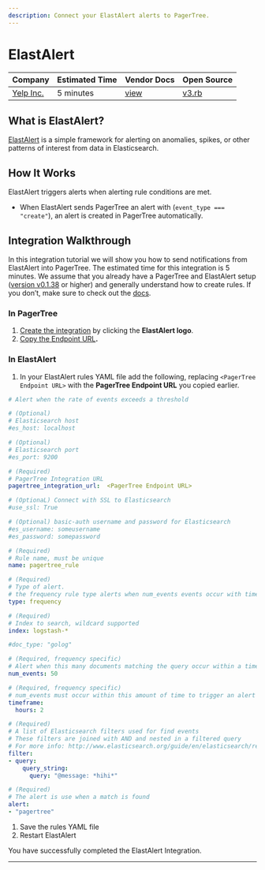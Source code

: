 ```yaml
---
description: Connect your ElastAlert alerts to PagerTree.
---
```


# ElastAlert

| Company                            | Estimated Time | Vendor Docs                                          | Open Source                                                                                                                     |
| ---------------------------------- | -------------- | ---------------------------------------------------- | ------------------------------------------------------------------------------------------------------------------------------- |
| [Yelp Inc.](https://www.yelp.com/) | 5 minutes      | [view](https://elastalert.readthedocs.io/en/latest/) | [v3.rb](https://github.com/PagerTree/pager\_tree-integrations/blob/main/app/models/pager\_tree/integrations/elast\_alert/v3.rb) |

## What is ElastAlert?

[ElastAlert](https://github.com/Yelp/elastalert) is a simple framework for alerting on anomalies, spikes, or other patterns of interest from data in Elasticsearch.

## **How It Works**

ElastAlert triggers alerts when alerting rule conditions are met.

* When ElastAlert sends PagerTree an alert with (`event_type === "create"`), an alert is created in PagerTree automatically.

## Integration Walkthrough

In this integration tutorial we will show you how to send notifications from ElastAlert into PagerTree. The estimated time for this integration is 5 minutes. We assume that you already have a PagerTree and ElastAlert setup ([version v0.1.38](https://github.com/Yelp/elastalert/releases/tag/v0.1.38) or higher) and generally understand how to create rules. If you don’t, make sure to check out the [docs](https://elastalert.readthedocs.io/en/latest/index.html).

### In PagerTree

1. [Create the integration](introduction.md#create-an-integration) by clicking the **ElastAlert logo**.
2. [Copy the Endpoint URL](introduction.md#copy-the-endpoint-url)**.**

### **In ElastAlert**

1. In your ElastAlert rules YAML file add the following, replacing `<PagerTree Endpoint URL>` with the **PagerTree Endpoint URL** you copied earlier.

```yaml title="elastalert_pagertree_sample_rule.yaml" showLineNumbers
# Alert when the rate of events exceeds a threshold

# (Optional)
# Elasticsearch host
#es_host: localhost

# (Optional)
# Elasticsearch port
#es_port: 9200

# (Required)
# PagerTree Integration URL
pagertree_integration_url:  <PagerTree Endpoint URL>

# (OptionaL) Connect with SSL to Elasticsearch
#use_ssl: True

# (Optional) basic-auth username and password for Elasticsearch
#es_username: someusername
#es_password: somepassword

# (Required)
# Rule name, must be unique
name: pagertree_rule

# (Required)
# Type of alert.
# the frequency rule type alerts when num_events events occur with timeframe time
type: frequency

# (Required)
# Index to search, wildcard supported
index: logstash-*

#doc_type: "golog"

# (Required, frequency specific)
# Alert when this many documents matching the query occur within a timeframe
num_events: 50

# (Required, frequency specific)
# num_events must occur within this amount of time to trigger an alert
timeframe:
  hours: 2

# (Required)
# A list of Elasticsearch filters used for find events
# These filters are joined with AND and nested in a filtered query
# For more info: http://www.elasticsearch.org/guide/en/elasticsearch/reference/current/query-dsl.html
filter:
- query:
    query_string:
      query: "@message: *hihi*"

# (Required)
# The alert is use when a match is found
alert:
- "pagertree"
```

1. Save the rules YAML file
2. Restart ElastAlert

You have successfully completed the ElastAlert Integration.

***
